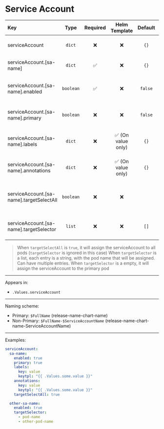 # Service Account

| Key                                      |   Type    | Required |   Helm Template    | Default | Description                                             |
| :--------------------------------------- | :-------: | :------: | :----------------: | :-----: | :------------------------------------------------------ |
| serviceAccount                           |  `dict`   |    ❌    |         ❌         |  `{}`   | Define the serviceAccount as dicts                      |
| serviceAccount.[sa-name]                 |  `dict`   |    ✅    |         ❌         |  `{}`   | Holds service account definition                        |
| serviceAccount.[sa-name].enabled         | `boolean` |    ✅    |         ❌         | `false` | Enables or Disables the service account                 |
| serviceAccount.[sa-name].primary         | `boolean` |    ❌    |         ❌         | `false` | Sets the service account as primary                     |
| serviceAccount.[sa-name].labels          |  `dict`   |    ❌    | ✅ (On value only) |  `{}`   | Additional labels for service account                   |
| serviceAccount.[sa-name].annotations     |  `dict`   |    ❌    | ✅ (On value only) |  `{}`   | Additional annotations for service account              |
| serviceAccount.[sa-name].targetSelectAll | `boolean` |    ❌    |         ❌         |         | Whether to assign the serviceAccount to all pods or not |
| serviceAccount.[sa-name].targetSelector  |  `list`   |    ❌    |         ❌         |  `[]`   | Define the pod(s) to assign the serviceAccount          |

> When `targetSelectAll` is `true`, it will assign the serviceAccount to all pods (`targetSelector` is ignored in this case)
> When `targetSelector` is a list, each entry is a string, with the pod name that will be assigned. Can have multiple entries.
> When `targetSelector` is a empty, it will assign the serviceAccount to the primary pod

---

Appears in:

- `.Values.serviceAccount`

---

Naming scheme:

- Primary: `$FullName` (release-name-chart-name)
- Non-Primary: `$FullName-$ServiceAccountName` (release-name-chart-name-ServiceAccountName)

---

Examples:

```yaml
serviceAccount:
  sa-name:
    enabled: true
    primary: true
    labels:
      key: value
      keytpl: "{{ .Values.some.value }}"
    annotations:
      key: value
      keytpl: "{{ .Values.some.value }}"
    targetSelectAll: true

  other-sa-name:
    enabled: true
    targetSelector:
      - pod-name
      - other-pod-name
```
